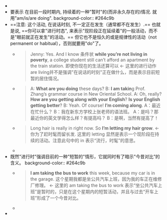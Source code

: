 -
- 要表示 在目前一段时期内, 持续着的一种"暂时"的(而非永久存在的)情况. 就用"am/is/are doing". 
  background-color:: #264c9b
- ==注意: 这个活动, 在说话时刻, 不一定正在发生（通常都不在发生）.== 也就是说, ==你可以拿"进行时态", 来表示"现阶段正在延续着"的一般活动，而不是"眼前就正在发生"的活动。== 但它也不是恒久的或是规律性的活动（not permanent or habitual），否则就要用"do"了。
	- > Jenny: Yes. And I know 条件状 **while you’re not living in poverty**, a college student still can’t afford an apartment by the train station. 即使你现在的生活还算可以
	  ← 这里的进行动作are living并不是强调"在说话的时刻"正在做什么，而是表示目前短暂的居住情况。
	- > A: **What are you doing** these days?
	  B: **I am takin**g Prof. Zhang’s grammar course in New Oriental School.
	  A: Oh, really? **How are you getting along with your English**? **Is your English getting better**?
	  B: Yeah. Of course! **I’m coming along**. A：最近在忙什么？
	  B：我在新东方学校上张老师的语法班。
	  A：是吗？那最近你的英文学得怎么样？有提高吗？
	  B：是啊，当然有提高了！
	- > Long hair is really in right now. So **I’m letting my hair grow**. ← 你为了赶时髦而留长发. 这里的 letting 显然是表示一个现阶段在持续的活动。注意此句中的 in 表示“流行，时髦”的意思。
	-
- 既然"进行时"强调目前的一种"短暂的"情形，它就同时有了暗示"今昔对比”的含义。
  background-color:: #264c9b
	- > **I am taking the bus to work** this week, because my car is in the garage. 这个星期我都是坐公共汽车上班，因为我的车正在维修厂修理。
	  ← 这里的 am taking the bus to work 表示“坐公共汽车上班”是暂时的，只是在这个星期内的短暂活动，并且与过去“开车上班”形成了一个今昔对比。
	-
-